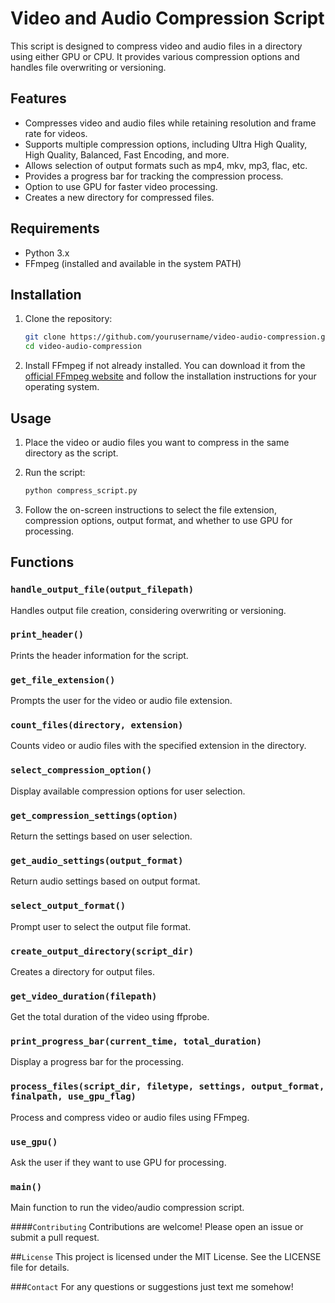 # Video and Audio Compression Script

This script is designed to compress video and audio files in a directory using either GPU or CPU. It provides various compression options and handles file overwriting or versioning.

## Features

- Compresses video and audio files while retaining resolution and frame rate for videos.
- Supports multiple compression options, including Ultra High Quality, High Quality, Balanced, Fast Encoding, and more.
- Allows selection of output formats such as mp4, mkv, mp3, flac, etc.
- Provides a progress bar for tracking the compression process.
- Option to use GPU for faster video processing.
- Creates a new directory for compressed files.

## Requirements

- Python 3.x
- FFmpeg (installed and available in the system PATH)

## Installation

1. Clone the repository:

    ```bash
    git clone https://github.com/yourusername/video-audio-compression.git
    cd video-audio-compression
    ```

2. Install FFmpeg if not already installed. You can download it from the [official FFmpeg website](https://ffmpeg.org/download.html) and follow the installation instructions for your operating system.

## Usage

1. Place the video or audio files you want to compress in the same directory as the script.
2. Run the script:

    ```bash
    python compress_script.py
    ```

3. Follow the on-screen instructions to select the file extension, compression options, output format, and whether to use GPU for processing.

## Functions

### `handle_output_file(output_filepath)`

Handles output file creation, considering overwriting or versioning.

### `print_header()`

Prints the header information for the script.

### `get_file_extension()`

Prompts the user for the video or audio file extension.

### `count_files(directory, extension)`

Counts video or audio files with the specified extension in the directory.

### `select_compression_option()`

Display available compression options for user selection.

### `get_compression_settings(option)`

Return the settings based on user selection.

### `get_audio_settings(output_format)`

Return audio settings based on output format.

### `select_output_format()`

Prompt user to select the output file format.

### `create_output_directory(script_dir)`

Creates a directory for output files.

### `get_video_duration(filepath)`

Get the total duration of the video using ffprobe.

### `print_progress_bar(current_time, total_duration)`

Display a progress bar for the processing.

### `process_files(script_dir, filetype, settings, output_format, finalpath, use_gpu_flag)`

Process and compress video or audio files using FFmpeg.

### `use_gpu()`

Ask the user if they want to use GPU for processing.

### `main()`

Main function to run the video/audio compression script.

####`Contributing`
Contributions are welcome! Please open an issue or submit a pull request.

##`License`
This project is licensed under the MIT License. See the LICENSE file for details.

###`Contact`
For any questions or suggestions just text me somehow!
